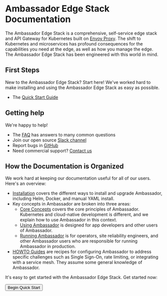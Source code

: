 # Ambassador Edge Stack Documentation

The Ambassador Edge Stack is a comprehensive, self-service edge stack and API Gateway for Kubernetes built on [Envoy Proxy](https://www.envoyproxy.io/). The shift to Kubernetes and microservices has profound consequences for the capabilities you need at the edge, as well as how you manage the edge. The Ambassador Edge Stack has been engineered with this world in mind.

## First Steps

New to the Ambassador Edge Stack?  Start here!  We've worked hard to
make installing and using the Ambassador Edge Stack as easy as
possible.

* The [Quick Start Guide](tutorials/getting-started)

## Getting help

We're happy to help!

* The [FAQ](about/faq) has answers to many common questions
* Join our open source [Slack channel](https://a8r.io/Slack)
* Report bugs in [GitHub](https://github.com/datawire/ambassador)
* Need commercial support? [Contact us](/contact/)

## How the Documentation is Organized

We work hard at keeping our documentation useful for all of our users. Here's an overview:

* [Installation](topics/install) covers the different ways to install and upgrade Ambassador, including Helm, Docker, and manual YAML install.
* Key concepts in Ambassador are broken into three areas:
  * [Core Concepts](topics/concepts) covers the core principles of Ambassador. Kubernetes and cloud-native development is different, and we explain how to use Ambassador in this context.
  * [Using Ambassador](topics/using) is designed for app developers and other users of Ambassador.
  * [Running Ambassador](topics/running) is for operators, site reliability engineers, and other Ambassador users who are responsible for running Ambassador in production.
* [HOWTO Guides](howtos) are recipes for configuring Ambassador to address specific challenges such as Single Sign-On, rate limiting, or integrating with a service mesh. They assume some general knowledge of Ambassador.

It's easy to get started with the Ambassador Edge Stack.  Get started
now:

<Button color="orange" to="tutorials/getting-started/">Begin Quick Start</Button>
